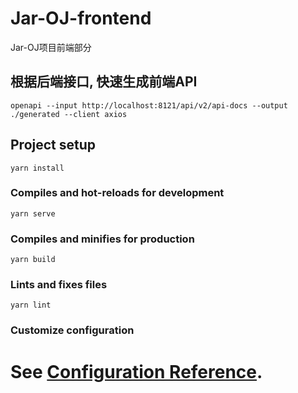 # Jar-OJ-frontend
Jar-OJ项目前端部分

## 根据后端接口, 快速生成前端API
```shell
openapi --input http://localhost:8121/api/v2/api-docs --output ./generated --client axios
```

## Project setup
```
yarn install
```

### Compiles and hot-reloads for development
```
yarn serve
```

### Compiles and minifies for production
```
yarn build
```

### Lints and fixes files
```
yarn lint
```

### Customize configuration
See [Configuration Reference](https://cli.vuejs.org/config/).
=======
